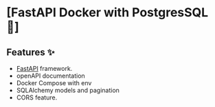 # [FastAPI Docker with PostgresSQL :rocket:]

## Features :sparkles:
- [FastAPI](https://fastapi.tiangolo.com/) framework.
- openAPI documentation 
- Docker Compose with env
- SQLAlchemy models and pagination
- CORS feature.


